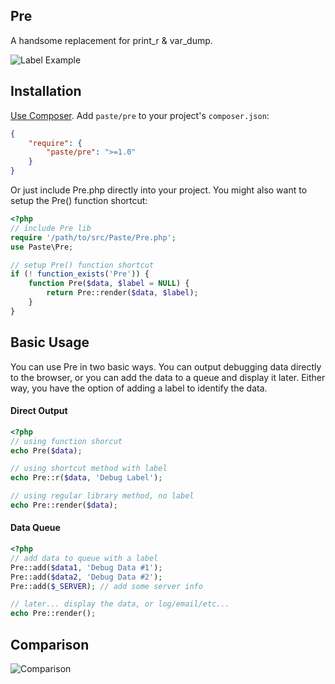 ## Pre
A handsome replacement for print\_r & var\_dump.

![Label Example](https://github.com/paste/Pre.php/raw/master/label_example.png)  


Installation
------------

[Use Composer](http://getcomposer.org/). Add `paste/pre` to your project's `composer.json`:

```json
{
    "require": {
        "paste/pre": ">=1.0"
    }
}
```

Or just include Pre.php directly into your project. You might also want to setup the Pre() function shortcut:

```php
<?php
// include Pre lib
require '/path/to/src/Paste/Pre.php';
use Paste\Pre;

// setup Pre() function shortcut
if (! function_exists('Pre')) {
	function Pre($data, $label = NULL) {
		return Pre::render($data, $label);
	}
}
```

Basic Usage
-----------

You can use Pre in two basic ways. You can output debugging data directly to the browser, or you can add the data to a queue and display it later.
Either way, you have the option of adding a label to identify the data.

#### Direct Output
```php
<?php
// using function shorcut
echo Pre($data);

// using shortcut method with label
echo Pre::r($data, 'Debug Label');

// using regular library method, no label
echo Pre::render($data);
```

#### Data Queue
```php
<?php
// add data to queue with a label
Pre::add($data1, 'Debug Data #1');
Pre::add($data2, 'Debug Data #2');
Pre::add($_SERVER); // add some server info

// later... display the data, or log/email/etc...
echo Pre::render();
```

Comparison
----------
![Comparison](https://github.com/paste/Pre.php/raw/master/pre_comparison.png)  

